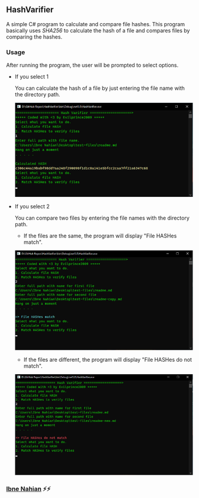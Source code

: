 ## HashVarifier

A simple C# program to calculate and compare file hashes. This program basically uses _SHA256_ to calculate the hash of a file and compares files by comparing the hashes.

### Usage

After running the program, the user will be prompted to select options.

- If you select 1

  You can calculate the hash of a file by just entering the file name with the directory path.

  ![hashverifier](https://github.com/evilprince2009/HashVarifier/blob/main/images/Screenshot_1.png)

- If you select 2

  You can compare two files by entering the file names with the directory path.

  - If the files are the same, the program will display "File HASHes match".

  ![hashverifier](https://github.com/evilprince2009/HashVarifier/blob/main/images/Screenshot_2.png)

  - If the files are different, the program will display "File HASHes do not match".

  ![hashverifier](https://github.com/evilprince2009/HashVarifier/blob/main/images/Screenshot_3.png)

### [Ibne Nahian](https://www.facebook.com) ⚡⚡
